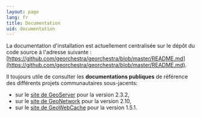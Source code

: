 ```yaml
---
layout: page
lang: fr
title: Documentation
uid: documentation
---
```


La documentation d'installation est actuellement centralisée sur le dépôt du code source à l'adresse suivante : [https://github.com/georchestra/georchestra/blob/master/README.md](https://github.com/georchestra/georchestra/blob/master/README.md).

Il toujours utile de consulter les **documentations publiques** de référence des différents projets communautaires sous-jacents:

 * sur le [site de GeoServer](http://docs.geoserver.org/2.3.2/user/) pour la version 2.3.2,
 * sur le [site de GeoNetwork](http://geonetwork-opensource.org/manuals/2.10.3/fra/users/index.html) pour la version 2.10,
 * sur le [site de GeoWebCache](http://geowebcache.org/docs/1.5.1/) pour la version 1.5.1.
